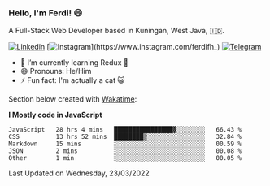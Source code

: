 ### Hello, I'm Ferdi! 😄

A Full-Stack Web Developer based in Kuningan, West Java, :indonesia:.

<!-- Visit My Linkedin Profile -->

[![Linkedin](https://img.shields.io/badge/-Ferdi%20Ferdiana-blue?style=flat-square&labelColor=grey&logo=Linkedin&logoColor=silver&link=https://www.linkedin.com/in/ferdianfh)](https://www.linkedin.com/in/ferdianfh)
[![Instagram](https://img.shields.io/badge/-@ferdifh_-purple?style=flat-square&labelColor=gray&logo=Instagram&logoColor=white&link=https://www.instagram.com/ferdifh_)](https://www.instagram.com/ferdifh_)
[![Telegram](https://img.shields.io/badge/-ferdifh-informational?style=flat-square&labelColor=gray&logo=telegram&logoColor=white&link=https://t.me/ferdifh)](https://t.me/ferdifh)

- 🌱 I’m currently learning Redux 🚀
- 😄 Pronouns: He/Him
- ⚡ Fun fact: I'm actually a cat :smiley_cat:

Section below created with [Wakatime](https://wakatime.com/):

**I Mostly code in JavaScript**
<!--START_SECTION:waka-->

```text
JavaScript   28 hrs 4 mins   ████████████████▓░░░░░░░░   66.43 %
CSS          13 hrs 52 mins  ████████▒░░░░░░░░░░░░░░░░   32.84 %
Markdown     15 mins         ░░░░░░░░░░░░░░░░░░░░░░░░░   00.59 %
JSON         2 mins          ░░░░░░░░░░░░░░░░░░░░░░░░░   00.08 %
Other        1 min           ░░░░░░░░░░░░░░░░░░░░░░░░░   00.05 %
```

<!--END_SECTION:waka-->

Last Updated on Wednesday, 23/03/2022
<!--
**ferdianfh/ferdianfh** is a ✨ _special_ ✨ repository because its `README.md` (this file) appears on your GitHub profile.

Here are some ideas to get you started:

- 🔭 I’m currently working on ...
- 🌱 I’m currently learning ...
- 👯 I’m looking to collaborate on ...
- 🤔 I’m looking for help with ...
- 💬 Ask me about ...
- 📫 How to reach me: ...
- 😄 Pronouns: ...
- ⚡ Fun fact: ...
-->
